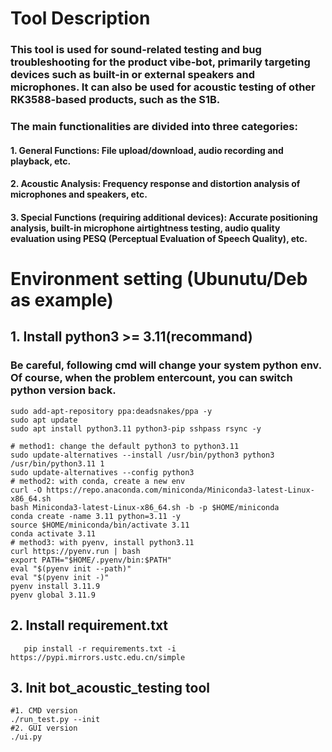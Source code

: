 
# Tool Description

### This tool is used for sound-related testing and bug troubleshooting for the product vibe-bot, primarily targeting devices such as built-in or external speakers and microphones. It can also be used for acoustic testing of other RK3588-based products, such as the S1B.
### The main functionalities are divided into three categories:
#### 1. General Functions: File upload/download, audio recording and playback, etc.
#### 2. Acoustic Analysis: Frequency response and distortion analysis of microphones and speakers, etc.
#### 3. Special Functions (requiring additional devices): Accurate positioning analysis, built-in microphone airtightness testing, audio quality  evaluation using PESQ (Perceptual Evaluation of Speech Quality), etc.


# Environment setting (Ubunutu/Deb as example)

## 1. Install python3 >= 3.11(recommand)
### Be careful, following cmd will change your system python env. Of course, when the problem entercount, you can switch python version back.

```shell
sudo add-apt-repository ppa:deadsnakes/ppa -y
sudo apt update
sudo apt install python3.11 python3-pip sshpass rsync -y

# method1: change the default python3 to python3.11
sudo update-alternatives --install /usr/bin/python3 python3 /usr/bin/python3.11 1
sudo update-alternatives --config python3
# method2: with conda, create a new env
curl -O https://repo.anaconda.com/miniconda/Miniconda3-latest-Linux-x86_64.sh
bash Miniconda3-latest-Linux-x86_64.sh -b -p $HOME/miniconda
conda create -name 3.11 python=3.11 -y
source $HOME/miniconda/bin/activate 3.11
conda activate 3.11
# method3: with pyenv, install python3.11
curl https://pyenv.run | bash
export PATH="$HOME/.pyenv/bin:$PATH"
eval "$(pyenv init --path)"
eval "$(pyenv init -)"
pyenv install 3.11.9
pyenv global 3.11.9
```

## 2. Install requirement.txt
``` shell
   pip install -r requirements.txt -i https://pypi.mirrors.ustc.edu.cn/simple
```

## 3. Init bot_acoustic_testing  tool
``` shell
#1. CMD version
./run_test.py --init
#2. GUI version
./ui.py 
```